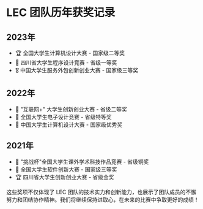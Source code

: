 

# LEC 团队历年获奖记录

## 2023年

- 🏆 全国大学生计算机设计大赛 - 国家级二等奖
- 🥇 四川省大学生程序设计竞赛 - 省级一等奖
- 🎖️ 中国大学生服务外包创新创业大赛 - 国家级三等奖

## 2022年

- 🥈 "互联网+" 大学生创新创业大赛 - 省级二等奖
- 🏅 全国大学生电子设计竞赛 - 省级特等奖
- 🎉 中国大学生计算机设计大赛 - 国家级优秀奖

## 2021年

- 🥉 "挑战杯"全国大学生课外学术科技作品竞赛 - 省级铜奖
- 🌟 全国大学生软件创新大赛 - 国家级三等奖
- 🏆 四川省大学生创新创业大赛 - 省级金奖

这些奖项不仅体现了 LEC 团队的技术实力和创新能力，也展示了团队成员的不懈努力和团结协作精神。我们将继续保持进取心，在未来的比赛中争取更好的成绩！